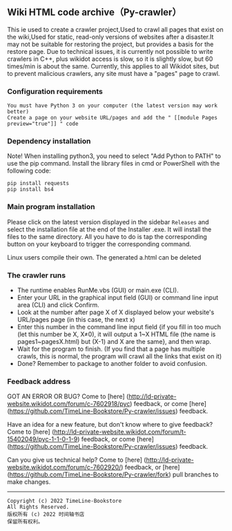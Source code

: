 ## Wiki HTML code archive（Py-crawler）

This ie used to create a crawler project,Used to crawl all pages that exist on the wiki,Used for static, read-only versions of websites after a disaster.It may not be suitable for restoring the project, but provides a basis for the restore page.
Due to technical issues, it is currently not possible to write crawlers in C++, plus wikidot access is slow, so it is slightly slow, but 60 times/min is about the same.
Currently, this applies to all Wikidot sites, but to prevent malicious crawlers, any site must have a "pages" page to crawl.

### **Configuration requirements**
```
You must have Python 3 on your computer (the latest version may work better)
Create a page on your website URL/pages and add the " [[module Pages preview="true"]] " code
```

### **Dependency installation**
Note! When installing python3, you need to select "Add Python to PATH" to use the pip command.
Install the library files in cmd or PowerShell with the following code:
```
pip install requests
pip install bs4
```

### **Main program installation**
Please click on the latest version displayed in the sidebar `Releases` and select the installation file at the end of the Installer .exe. It will install the files to the same directory. All you have to do is tap the corresponding button on your keyboard to trigger the corresponding command.

Linux users compile their own. The generated a.html can be deleted

### **The crawler runs**
* The runtime enables RunMe.vbs (GUI) or main.exe (CLI).
* Enter your URL in the graphical input field (GUI) or command line input area (CLI) and click Confirm.
* Look at the number after page X of X displayed below your website's URL/pages page (in this case, the next x)
* Enter this number in the command line input field {if you fill in too much (let this number be X, X≠0), it will output a 1~X HTML file (the name is pages1~pagesX.html) but (X-1) and X are the same}, and then wrap.
* Wait for the program to finish. (If you find that a page has multiple crawls, this is normal, the program will crawl all the links that exist on it)
* Done? Remember to package to another folder to avoid confusion.

### **Feedback address**
GOT AN ERROR OR BUG? Come to [here] (http://ld-private-website.wikidot.com/forum/c-7602918/pyc) feedback, or come [here] (https://github.com/TimeLine-Bookstore/Py-crawler/issues) feedback.

Have an idea for a new feature, but don't know where to give feedback? Come to [here] (http://ld-private-website.wikidot.com/forum/t-15402049/pyc-1-1-0-1-9) feedback, or come [here] (https://github.com/TimeLine-Bookstore/Py-crawler/issues) feedback.

Can you give us technical help? Come to [here] (http://ld-private-website.wikidot.com/forum/c-7602920/) feedback, or [here] (https://github.com/TimeLine-Bookstore/Py-crawler/fork) pull branches to make changes.

----------
```
Copyright (c) 2022 TimeLine-Bookstore
All Rights Reserved.
版权所有 (c) 2022 时间轴书店
保留所有权利。
```
